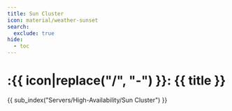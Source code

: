 ```yaml
---
title: Sun Cluster
icon: material/weather-sunset
search:
  exclude: true
hide:
  - toc
---
```


# :{{ icon|replace("/", "-") }}: {{ title }}

{{ sub_index("Servers/High-Availability/Sun Cluster") }}
